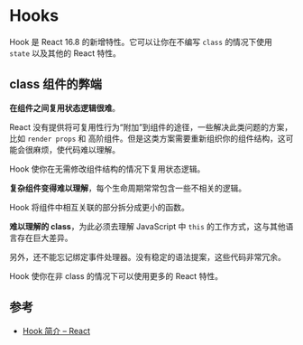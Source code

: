 # Hooks

Hook 是 React 16.8 的新增特性。它可以让你在不编写 `class` 的情况下使用 `state` 以及其他的 React 特性。

## class 组件的弊端

**在组件之间复用状态逻辑很难**。

React 没有提供将可复用性行为“附加”到组件的途径，一些解决此类问题的方案，比如 `render props` 和 高阶组件。但是这类方案需要重新组织你的组件结构，这可能会很麻烦，使代码难以理解。

Hook 使你在无需修改组件结构的情况下复用状态逻辑。

**复杂组件变得难以理解**，每个生命周期常常包含一些不相关的逻辑。

Hook 将组件中相互关联的部分拆分成更小的函数。

**难以理解的 class**，为此必须去理解 JavaScript 中 `this` 的工作方式，这与其他语言存在巨大差异。

另外，还不能忘记绑定事件处理器。没有稳定的语法提案，这些代码非常冗余。

Hook 使你在非 class 的情况下可以使用更多的 React 特性。

## 参考

* [Hook 简介 – React](https://zh-hans.reactjs.org/docs/hooks-intro.html)
